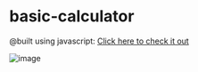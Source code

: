 # basic-calculator 
@built using javascript: [Click here to check it out](https://jacihert.github.io/basic-calculator/)


![image](https://user-images.githubusercontent.com/102464820/175617805-c28cfd40-f58d-45a0-b832-e6d82fe89762.png)
